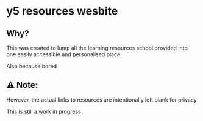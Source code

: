 # y5 resources wesbite

## Why?
This was created to lump all the learning resources school provided into one easily accessible and personalised place

Also because bored

## :warning: Note:
However, the actual links to resources are intentionally left blank for privacy

This is still a work in progress
